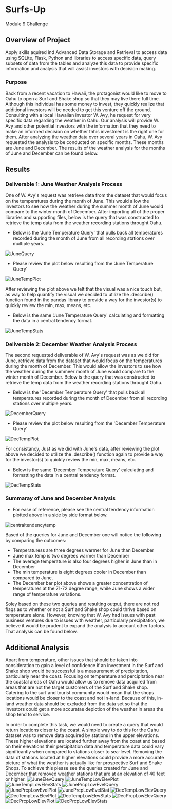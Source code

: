 # Surfs-Up
Module 9 Challenge

## Overview of Project

Apply skills aquired ind Advanced Data Storage and Retrieval to access data using SQLite, Flask, Python and libraries to access specific data, query subsets of data from the tables and analyze this data to provide specific information and analysis that will assist investors with decision making.

### Purpose

Back from a recent vacation to Hawaii, the protagonist would like to move to Oahu to open a Surf and Shake shop so that they may live there full time. Although this individual has some money to invest, they quickly realize that additional investors will be needed to get this venture off the ground.  Consulting with a local Hawaiian investor W. Avy, he request for very specific data regarding the weather in Oahu.  Our analysis will provide W. Avy and other potential investors with the information that they need to make an informed decision on whether thhis investment is the right one for them.  After analyzing the weather data over several years in Oahu, W. Avy requested the analysis to be conducted on specific months. These months are June and December.  The results of the weather analysis for the months of June and December can be found below.

## Results

### Deliverable 1: June Weather Analysis Process

One of W. Avy's request was retrieve data from the dataset that would focus on the temperatures during the month of June.  This would allow the investors to see how the weather during the summer month of June would compare to the winter month of December.  After importing all of the proper libraries and supporting files, below is the query that was constructed to retrieve the temp data from the weather recording stations throught Oahu.


* Below is the 'June Temperature Query' that pulls back all temperatures recorded during the month of June from all recording stations over multiple years.  

![JuneQuery](Resources/JuneQuery.png)

* Please review the plot below resulting from the 'June Temperature Query'

![JuneTempPlot](Resources/JuneTempPlot.png)

After reviewing the plot above we felt that the visual was a nice touch but, as way to help quantify the visual we decided to utilize the .describe() function found in the pandas library to provide a way for the investor(s) to quickly review the min, max, means, etc.

* Below is the same 'June Temperature Query' calculating and formatting the data in a central tendency format.  

![JuneTempStats](Resources/JuneTempStats.png)


### Deliverable 2: December Weather Analysis Process

The second requested deliverable of W. Avy's request was as we did for June, retrieve data from the dataset that would focus on the temperatures during the month of December.  This would allow the investors to see how the weather during the summeer month of June would compare to the winter month of December.  Below is the query that was constructed to retrieve the temp data from the weather recording stations throught Oahu.

* Below is the 'December Temperature Query' that pulls back all temperatures recorded during the month of December from all recording stations over multiple years.  

![DecemberQuery](Resources/DecemberQuery.png)

* Please review the plot below resulting from the 'December Temperature Query'

![DecTempPlot](Resources/DecTempPlot.png)

For consistancy, Just as we did with June's data, after reviewing the plot above we decided to utilize the .describe() function again to provide a way for the investor(s) to quickly review the min, max, means, etc.

* Below is the same 'December Temperature Query' calculating and formatting the data in a central tendency format.  

![DecTempStats](Resources/DecTempStats.png)

### Summaray of June and December Analysis

* For ease of reference, please see the central tendency information plotted above in a side by side format below.  

![centraltendencytemp](Resources/centraltendencytemp.png)

Based of the queries for June and December one will notice the following by comparing the outcomes:
  * Temperaturess are three degrees warmer for June than December
  * June max temp is two degrees warmer than December
  * The average temperature is also four degrees higher in June than in December
  * The min temperature is eight degrees cooler in December than compared to June.
  * The December bar plot above shows a greater concentration of temperatures at the 71-72 degree range, while June shows a wider range of temperature variations.

Soley based on these two queries and resulting output, there are not red flags as to whether or not a Surf and Shake shop could thrive based on temperature alone.  However, knowing that W. Avy had issues with past business ventures due to issues with weather, particularly precipitation, we believe it would be prudent to expand the analysis to account other factors.  That analysis can be found below.

## Additional Analysis

Apart from temperature, other issues that should be taken into consideration to gain a level of confidence if an investment in the Surf and Shake shop would be successful is a measurement of precipitation, particularly near the coast.  Focusing on temperature and percipitation near the coastal areas of Oahu would allow us to remove data acquired from areas that are not the target customers of the Surf and Shake shop. Catering to the surf and tourist community would mean that the shops locations would be closer to the coast and not in-land. Because of this, in-land weather data should be excluded from the data set so that the investors could get a more accuratae depiction of the weather in areas the shop tend to service. 

In order to complete this task, we would need to create a query that would return locations closer to the coast.  A simple way to do this for the Oahu dataset was to remove data acquired by stations in the upper elevations.  These higher elevations are located further away from the coast and based on their elevations their percipitation data and temperature data could vary significantly when compared to stations closer to sea-level.  Removing the data of stations located at higher elevations could provide a more accurate picture of what the weather is actually like for prospective Surf and Shake Shops.  To achieve this please see the queries created for June and December that removed weather stations that are at an elevation of 40 feet or higher.
![JuneElevQuery](Resources/JuneElevQuery.png)
![JuneTempLowElevPlot](Resources/JuneTempLowElevPlot.png)
![JuneTempLowElevStats](Resources/JuneTempLowElevStats.png)
![JunePrcpLowEvelQuery](Resources/JunePrcpLowEvelQuery.png)
![JunePrcpLowEvelPlot](Resources/JunePrcpLowEvelPlot.png)
![JunePrcpLowEvelStat](Resources/JunePrcpLowEvelStat.png)
![DecTempLowElevQuery](Resources/DecTempLowElevQuery.png)
![DecTempLowElevPlot](Resources/DecTempLowElevPlot.png)
![DecTempLowElevStats](Resources/DecTempLowElevStats.png)
![DecPrcpLowElevQuery](Resources/DecPrcpLowElevQuery.png)
![DecPrcpLowElevPlot](Resources/DecPrcpLowElevPlot.png)
![DecPrcpLowElevStats](Resources/DecPrcpLowElevStats.png)
